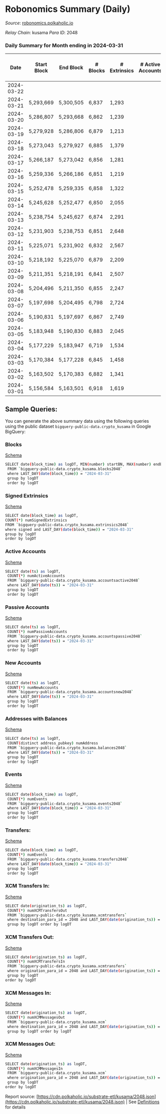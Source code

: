 # Robonomics Summary (Daily)

_Source_: [robonomics.polkaholic.io](https://robonomics.polkaholic.io)

*Relay Chain*: kusama
*Para ID*: 2048



### Daily Summary for Month ending in 2024-03-31


| Date    | Start Block | End Block | # Blocks | # Extrinsics | # Active Accounts | # Passive Accounts | # New Accounts | # Addresses | # Events  | # Transfers ($USD) | # XCM Transfers In ($USD) | # XCM Transfers Out ($USD) | # XCM In | # XCM Out | Issues |
|---------|-------------|-----------|----------|--------------|-------------------|--------------------|----------------|-------------|-----------|--------------------|---------------------------|----------------------------|----------|-----------|--------|
| 2024-03-22 |  |  |  |  |  |  |  |  |  |   |   |   |  |  |  |
| 2024-03-21 | 5,293,669 | 5,300,505 | 6,837 | 1,293 |  |  |  | 3,202 | 39,304 | 5 ($10,377.71) |   |   |  |  |  |
| 2024-03-20 | 5,286,807 | 5,293,668 | 6,862 | 1,239 |  |  |  | 3,204 | 39,252 | 13 ($27,518.70) |   |   |  |  |  |
| 2024-03-19 | 5,279,928 | 5,286,806 | 6,879 | 1,213 |  |  |  | 3,205 | 39,240 | 8 ($19,947.48) |   |   |  |  |  |
| 2024-03-18 | 5,273,043 | 5,279,927 | 6,885 | 1,379 |  |  |  | 3,205 | 39,773 | 7 ($7,496.03) |   |   |  |  |  |
| 2024-03-17 | 5,266,187 | 5,273,042 | 6,856 | 1,281 |  |  |  | 3,203 | 39,481 | 46 ($42,592.08) |   |   |  |  |  |
| 2024-03-16 | 5,259,336 | 5,266,186 | 6,851 | 1,219 |  |  |  | 3,202 | 39,063 | 4 ($27,157.76) |   |   |  |  |  |
| 2024-03-15 | 5,252,478 | 5,259,335 | 6,858 | 1,322 |  |  |  | 3,202 | 39,708 | 11 ($22,843.22) |   |   |  |  |  |
| 2024-03-14 | 5,245,628 | 5,252,477 | 6,850 | 2,055 |  |  |  | 3,201 | 40,867 | 8 ($24,638.47) |   |   |  |  |  |
| 2024-03-13 | 5,238,754 | 5,245,627 | 6,874 | 2,291 |  |  |  | 3,199 | 41,550 | 18 ($16,633.16) |   |   |  |  |  |
| 2024-03-12 | 5,231,903 | 5,238,753 | 6,851 | 2,648 |  |  |  | 3,199 | 42,485 | 9 ($6,551.33) |   |   |  |  |  |
| 2024-03-11 | 5,225,071 | 5,231,902 | 6,832 | 2,567 |  |  |  | 3,199 | 42,079 | 36 ($20,425.69) |   |   |  |  |  |
| 2024-03-10 | 5,218,192 | 5,225,070 | 6,879 | 2,209 |  |  |  | 3,196 | 41,242 | 22 ($41,765.45) |   |   |  |  |  |
| 2024-03-09 | 5,211,351 | 5,218,191 | 6,841 | 2,507 |  |  |  | 3,192 | 41,958 | 24 ($26,969.06) |   |   |  |  |  |
| 2024-03-08 | 5,204,496 | 5,211,350 | 6,855 | 2,247 |  |  |  | 3,192 | 41,583 | 11 ($22,570.92) |   |   |  |  |  |
| 2024-03-07 | 5,197,698 | 5,204,495 | 6,798 | 2,724 |  |  |  | 3,193 | 42,738 |   |   |   |  |  |  |
| 2024-03-06 | 5,190,831 | 5,197,697 | 6,867 | 2,749 |  |  |  | 3,193 | 43,297 | 31 ($72,128.59) |   |   |  |  |  |
| 2024-03-05 | 5,183,948 | 5,190,830 | 6,883 | 2,045 |  |  |  | 3,193 | 42,097 | 70 ($112,424.03) |   |   |  |  |  |
| 2024-03-04 | 5,177,229 | 5,183,947 | 6,719 | 1,534 |  |  |  | 3,191 | 39,644 | 19 ($31,140.93) |   |   |  |  |  |
| 2024-03-03 | 5,170,384 | 5,177,228 | 6,845 | 1,458 |  |  |  | 3,191 | 39,947 | 19 ($54,836.05) |   |   |  |  |  |
| 2024-03-02 | 5,163,502 | 5,170,383 | 6,882 | 1,341 |  |  |  | 3,191 | 39,867 | 23 ($85,221.70) |   |   |  |  |  |
| 2024-03-01 | 5,156,584 | 5,163,501 | 6,918 | 1,619 |  |  |  | 3,189 | 41,496 | 7 ($6,863.01) |   |   |  |  |  |

## Sample Queries:
You can generate the above summary data using the following queries using the public dataset `bigquery-public-data.crypto_kusama` in Google BigQuery:


### Blocks 

[Schema](https://github.com/colorfulnotion/substrate-etl/blob/main/schema/blocks.json)

```bash
SELECT date(block_time) as logDT, MIN(number) startBN, MAX(number) endBN, COUNT(*) numBlocks 
 FROM `bigquery-public-data.crypto_kusama.blocks2048`  
 where LAST_DAY(date(block_time)) = "2024-03-31" 
 group by logDT 
 order by logDT
```

### Signed Extrinsics 

[Schema](https://github.com/colorfulnotion/substrate-etl/blob/main/schema/extrinsics.json)

```bash
SELECT date(block_time) as logDT, 
COUNT(*) numSignedExtrinsics 
FROM `bigquery-public-data.crypto_kusama.extrinsics2048`  
where signed and LAST_DAY(date(block_time)) = "2024-03-31" 
group by logDT 
order by logDT
```

### Active Accounts 

[Schema](https://github.com/colorfulnotion/substrate-etl/blob/main/schema/accountsactive.json)

```bash
SELECT date(ts) as logDT, 
 COUNT(*) numActiveAccounts 
 FROM `bigquery-public-data.crypto_kusama.accountsactive2048` 
 where LAST_DAY(date(ts)) = "2024-03-31" 
 group by logDT 
 order by logDT
```

### Passive Accounts 

[Schema](https://github.com/colorfulnotion/substrate-etl/blob/main/schema/accountspassive.json)

```bash
SELECT date(ts) as logDT, 
 COUNT(*) numPassiveAccounts 
 FROM `bigquery-public-data.crypto_kusama.accountspassive2048` 
 where LAST_DAY(date(ts)) = "2024-03-31" 
 group by logDT 
 order by logDT
```

### New Accounts 

[Schema](https://github.com/colorfulnotion/substrate-etl/blob/main/schema/accountsnew.json)

```bash
SELECT date(ts) as logDT, 
 COUNT(*) numNewAccounts 
 FROM `bigquery-public-data.crypto_kusama.accountsnew2048` 
 where LAST_DAY(date(ts)) = "2024-03-31" 
 group by logDT
 order by logDT
```

### Addresses with Balances 

[Schema](https://github.com/colorfulnotion/substrate-etl/blob/main/schema/balances.json)

```bash
SELECT date(ts) as logDT,
 COUNT(distinct address_pubkey) numAddress 
 FROM `bigquery-public-data.crypto_kusama.balances2048` 
 where LAST_DAY(date(ts)) = "2024-03-31" 
 group by logDT 
 order by logDT
```

### Events 

[Schema](https://github.com/colorfulnotion/substrate-etl/blob/main/schema/events.json)

```bash
SELECT date(block_time) as logDT, 
 COUNT(*) numEvents 
 FROM `bigquery-public-data.crypto_kusama.events2048` 
 where LAST_DAY(date(block_time)) = "2024-03-31" 
 group by logDT 
 order by logDT
```

### Transfers:

[Schema](https://github.com/colorfulnotion/substrate-etl/blob/main/schema/transfers.json)

```bash
SELECT date(block_time) as logDT, 
 COUNT(*) numEvents 
 FROM `bigquery-public-data.crypto_kusama.transfers2048` 
 where LAST_DAY(date(block_time)) = "2024-03-31" 
 group by logDT 
 order by logDT
```

### XCM Transfers In: 

[Schema](https://github.com/colorfulnotion/substrate-etl/blob/main/schema/xcmtransfers.json)

```bash
SELECT date(origination_ts) as logDT, 
 COUNT(*) numXCMTransfersOut 
 FROM `bigquery-public-data.crypto_kusama.xcmtransfers` 
 where destination_para_id = 2048 and LAST_DAY(date(origination_ts)) = "2024-03-31" 
 group by logDT order by logDT
```

### XCM Transfers Out: 

[Schema](https://github.com/colorfulnotion/substrate-etl/blob/main/schema/xcmtransfers.json)

```bash
SELECT date(origination_ts) as logDT, 
 COUNT(*) numXCMTransfersIn 
 FROM `bigquery-public-data.crypto_kusama.xcmtransfers` 
 where origination_para_id = 2048 and LAST_DAY(date(origination_ts)) = "2024-03-31" 
 group by logDT 
order by logDT
```

### XCM Messages In: 

[Schema](https://github.com/colorfulnotion/substrate-etl/blob/main/schema/xcm.json)

```bash
SELECT date(origination_ts) as logDT, 
 COUNT(*) numXCMMessagesOut 
 FROM `bigquery-public-data.crypto_kusama.xcm` 
 where destination_para_id = 2048 and LAST_DAY(date(origination_ts)) = "2024-03-31" 
 group by logDT order by logDT
```

### XCM Messages Out: 

[Schema](https://github.com/colorfulnotion/substrate-etl/blob/main/schema/xcm.json)

```bash
SELECT date(origination_ts) as logDT, 
 COUNT(*) numXCMMessagesIn 
 FROM `bigquery-public-data.crypto_kusama.xcm` 
 where origination_para_id = 2048 and LAST_DAY(date(origination_ts)) = "2024-03-31" 
 group by logDT 
order by logDT
```


Report source: [https://cdn.polkaholic.io/substrate-etl/kusama/2048.json](https://cdn.polkaholic.io/substrate-etl/kusama/2048.json) | See [Definitions](/DEFINITIONS.md) for details
